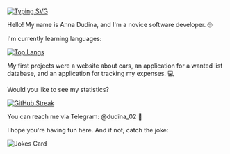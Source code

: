 # <div align="center">
  [![Typing SVG](https://readme-typing-svg.herokuapp.com?color=%1919ff&lines=About+me)](https://git.io/typing-svg)
</div>
<p>Hello! My name is Anna Dudina, and I'm a novice software developer. 🤓</p>

<p> I'm currently learning languages: </p>

[![Top Langs](https://github-readme-stats.vercel.app/api/top-langs/?username=Annanas555&langs_count=5&theme=tokyonight)](https://github.com/anuraghazra/github-readme-stats)

<p> My first projects were a website about cars, an application for a wanted list database, and an application for tracking my expenses. 💻 </p>
<p>Would you like to see my statistics?</p>

[![GitHub Streak](https://github-readme-streak-stats.herokuapp.com/?user=Annanas555&theme=tokyonight)](https://git.io/streak-stats)

<p> You can reach me via Telegram: @dudina_02 📲 </p>

<p>I hope you're having fun here. And if not, catch the joke:</p>

![Jokes Card](https://readme-jokes.vercel.app/api)
